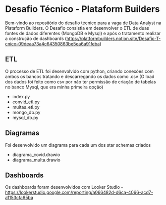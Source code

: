# Desafio Técnico - Plataform Builders
Bem-vindo ao repositório do desafio técnico para a vaga de Data Analyst na Plataform Builders. 
O Desafio consistia em desenvolver o ETL de duas fontes de dados diferentes (MongoDB e Mysql) e após o tratamento  realizar a construção de dashboards (https://platformbuilders.notion.site/Desafio-T-cnico-09deaa73a4c64350863be5ea6a91feba)

## ETL
O processo de ETL foi desenvolvido com python, criando conexões com ambos os bancos tratando e descarregando os dados como .csv (O load dos dados foi feito como csv por não ter permissão de criação de tabelas no banco Mysql, que era minha primeira opção)
  - index.py
  - convid_etl.py
  - multas_etl.py
  - mongo_db.py
  - mysql_db.py

## Diagramas
Foi desenvolvido um diagrama para cada um dos star schemas criados 
  - diagrama_covid.drawio
  - diagrama_multa.drawio

## Dashboards
Os dashboards foram desenvolvidos com Looker Studio
  -https://lookerstudio.google.com/reporting/a066482d-d6ca-4066-acd7-a1153cfa65ba
